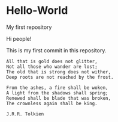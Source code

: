 # Hello-World
My first repository

Hi people!

This is my first commit in this repository. 

    All that is gold does not glitter,
    Not all those who wander are lost;
    The old that is strong does not wither,
    Deep roots are not reached by the frost.

    From the ashes, a fire shall be woken,
    A light from the shadows shall spring;
    Renewed shall be blade that was broken,
    The crownless again shall be king.
    
    J.R.R. Tolkien
